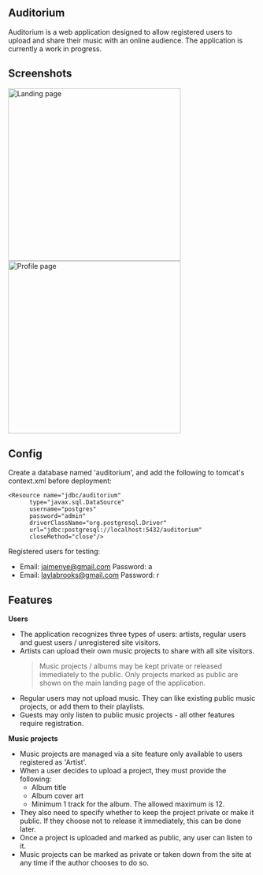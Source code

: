 
## Auditorium

Auditorium is a web application designed to allow registered users to upload and share their music with an online audience.
The application is currently a work in progress.

## Screenshots

<img src="https://i.imgur.com/lhnLdgK.png" width="350" title="Landing page">
<img src="https://i.imgur.com/jL1XPHV.png" width="350" title="Profile page">

## Config

Create a database named 'auditorium', and add the following to tomcat's context.xml before deployment:

    <Resource name="jdbc/auditorium"
          type="javax.sql.DataSource"
          username="postgres"
          password="admin"
          driverClassName="org.postgresql.Driver"
          url="jdbc:postgresql://localhost:5432/auditorium"
          closeMethod="close"/>

Registered users for testing:
- Email: jaimenye@gmail.com Password: a
- Email: laylabrooks@gmail.com Password: r

## Features
**Users**
- The application recognizes three types of users: artists, regular users and guest users / unregistered site visitors.
- Artists can upload their own music projects to share with all site visitors.
  > Music projects / albums may be kept private or released immediately to the public. Only projects marked as public are shown on the main landing page of the application.
- Regular users may not upload music. They can like existing public music projects, or add them to their playlists.
- Guests may only listen to public music projects - all other features require registration.

**Music projects**
- Music projects are managed via a site feature only available to users registered as 'Artist'.
-  When a user decides to upload a project, they must provide the following:
	- Album title
	- Album cover art
	- Minimum 1 track for the album. The allowed maximum is 12.
- They also need to specify whether to keep the project private or make it public. If they choose not to release it immediately, this can be done later.
- Once a project is uploaded and marked as public, any user can listen to it.
- Music projects can be marked as private or taken down from the site at any time if the author chooses to do so.
